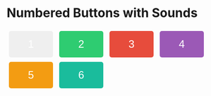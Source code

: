 <!DOCTYPE html>
<html>
<head>
  <title>Numbered Buttons with Sounds</title>
  <style>
    /* CSS styles for buttons */
    .numbered-button {
      font-size: 24px; /* set the font size */
      width: 100px; /* set the width */
      height: 60px; /* set the height */
      margin: 5px; /* add margin between buttons */
      color: #fff; /* set the text color */
      border: none; /* remove button borders */
      border-radius: 5px; /* add border radius for rounded edges */
    }

    /* Custom background colors for each button */
    #button1 {
      background-color: #3498db; /* set the background color */
    }

    #button2 {
      background-color: #2ecc71; /* set the background color */
    }

    #button3 {
      background-color: #e74c3c; /* set the background color */
    }

    #button4 {
      background-color: #9b59b6; /* set the background color */
    }

    #button5 {
      background-color: #f39c12; /* set the background color */
    }

    #button6 {
      background-color: #1abc9c; /* set the background color */
    }
  </style>
  <script>
    // JavaScript code to play sounds when buttons are clicked
    function playSound(soundFile) {
      var audio = new Audio(soundFile);
      audio.play();
    }
  </script>
</head>
<body>
  <h1>Numbered Buttons with Sounds</h1>
  <button id="button1" class="numbered-button" onclick="playSound('Metal Crash.mp3')">1</button>
  <button id="button2" class="numbered-button" onclick="playSound('Plastic Object Dropping.mp3')">2</button>
  <button id="button3" class="numbered-button" onclick="playSound('Tearing Crunch.mp3')">3</button>
  <button id="button4" class="numbered-button" onclick="playSound('Water Splash on Cement Series.mp3')">4</button>
  <button id="button5" class="numbered-button" onclick="playSound('Wineglass On Wood Soft.mp3')">5</button>
  <button id="button6" class="numbered-button" onclick="playSound('Woodpecker Pecking on Tree.mp3')">6</button>
</body>
</html>
